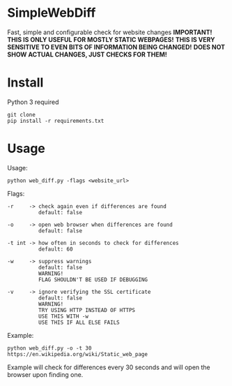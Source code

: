 ﻿# SimpleWebDiff

Fast, simple and configurable check for website changes
**IMPORTANT! THIS IS ONLY USEFUL FOR MOSTLY STATIC WEBPAGES!**
**THIS IS VERY SENSITIVE TO EVEN BITS OF INFORMATION BEING CHANGED!**
**DOES NOT SHOW ACTUAL CHANGES, JUST CHECKS FOR THEM!**

# Install
Python 3 required

    git clone
    pip install -r requirements.txt

# Usage
Usage:

    python web_diff.py -flags <website_url>

Flags:

    -r     -> check again even if differences are found
              default: false
              
    -o     -> open web browser when differences are found
              default: false
              
    -t int -> how often in seconds to check for differences
              default: 60
              
    -w     -> suppress warnings
              default: false
              WARNING!
              FLAG SHOULDN'T BE USED IF DEBUGGING
              
    -v     -> ignore verifying the SSL certificate
              default: false
              WARNING!
              TRY USING HTTP INSTEAD OF HTTPS
              USE THIS WITH -w
              USE THIS IF ALL ELSE FAILS

Example:

    python web_diff.py -o -t 30 https://en.wikipedia.org/wiki/Static_web_page
Example will check for differences every 30 seconds and will open the browser upon finding one.

